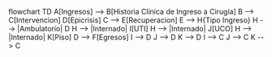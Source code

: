 flowchart TD
    A[Ingresos] --> B[Historia Clínica de Ingreso a Cirugía]
    B --> C[Intervencion]
    D[Epicrisis]
    C -->  E[Recuperacion]
    E --> H{Tipo Ingreso}
    H --> |Ambulatorio| D 
    H --> |Internado| I[UTI]
    H --> |Internado| J[UCO]
    H --> |Internado| K[Piso]
    D --> F[Egresos]
    I --> D
    J --> D
    K --> D
    I --> C
    J --> C
    K --> C

